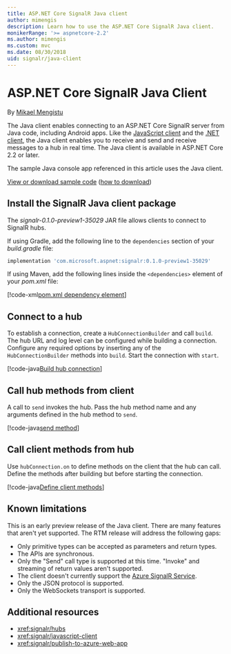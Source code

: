 ```yaml
---
title: ASP.NET Core SignalR Java client
author: mimengis
description: Learn how to use the ASP.NET Core SignalR Java client.
monikerRange: '>= aspnetcore-2.2'
ms.author: mimengis
ms.custom: mvc
ms.date: 08/30/2018
uid: signalr/java-client
---
```

# ASP.NET Core SignalR Java Client

By [Mikael Mengistu](https://twitter.com/MikaelM_12)

The Java client enables connecting to an ASP.NET Core SignalR server from Java code, including Android apps. Like the [JavaScript client](xref:signalr/javascript-client) and the [.NET client](xref:signalr/javascript-client), the Java client enables you to receive and send and receive messages to a hub in real time. The Java client is available in ASP.NET Core 2.2 or later.

The sample Java console app referenced in this article uses the Java client.

[View or download sample code](https://github.com/aspnet/Docs/tree/master/aspnetcore/signalr/java-client/sample) ([how to download](xref:tutorials/index#how-to-download-a-sample))

## Install the SignalR Java client package

The *signalr-0.1.0-preview1-35029* JAR file allows clients to connect to SignalR hubs.

If using Gradle, add the following line to the `dependencies` section of your *build.gradle* file:

```gradle
implementation 'com.microsoft.aspnet:signalr:0.1.0-preview1-35029'
```

If using Maven, add the following lines inside the `<dependencies>` element of your *pom.xml* file:

[!code-xml[pom.xml dependency element](java-client/sample/pom.xml?name=snippet_dependencyElement)]

## Connect to a hub

To establish a connection, create a `HubConnectionBuilder` and call `build`. The hub URL and log level can be configured while building a connection. Configure any required options by inserting any of the `HubConnectionBuilder` methods into `build`. Start the connection with `start`.

[!code-java[Build hub connection](java-client/sample/src/main/java/Chat.java?range=17-20)]

## Call hub methods from client

A call to `send` invokes the hub. Pass the hub method name and any arguments defined in the hub method to `send`.

[!code-java[send method](java-client/sample/src/main/java/Chat.java?range=31)]

## Call client methods from hub

Use `hubConnection.on` to define methods on the client that the hub can call. Define the methods after building but before starting the connection.

[!code-java[Define client methods](java-client/sample/src/main/java/Chat.java?range=22-24)]

## Known limitations

This is an early preview release of the Java client. There are many features that aren't yet supported. The RTM release will address the following gaps:

* Only primitive types can be accepted as parameters and return types.
* The APIs are synchronous.
* Only the "Send" call type is supported at this time. "Invoke" and streaming of return values aren't supported.
* The client doesn't currently support the [Azure SignalR Service](/azure/azure-signalr/).
* Only the JSON protocol is supported.
* Only the WebSockets transport is supported.

## Additional resources

* <xref:signalr/hubs>
* <xref:signalr/javascript-client>
* <xref:signalr/publish-to-azure-web-app>